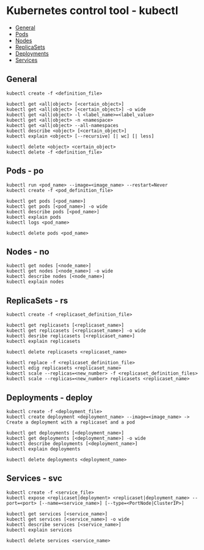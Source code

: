 # Kubernetes control tool - kubectl

- [General](https://github.com/Ariel-Yu/knowledge-bases/blob/master/kubernetes/4-kubectl.md#general)
- [Pods](https://github.com/Ariel-Yu/knowledge-bases/blob/master/kubernetes/4-kubectl.md#pods---po)
- [Nodes](https://github.com/Ariel-Yu/knowledge-bases/blob/master/kubernetes/4-kubectl.md#nodes---no)
- [ReplicaSets](https://github.com/Ariel-Yu/knowledge-bases/blob/master/kubernetes/4-kubectl.md#replicasets---rs)
- [Deployments](https://github.com/Ariel-Yu/knowledge-bases/blob/master/kubernetes/4-kubectl.md#deployments---deploy)
- [Services](https://github.com/Ariel-Yu/knowledge-bases/blob/master/kubernetes/4-kubectl.md#services---svc)

## General

```
kubectl create -f <definition_file>

kubectl get <all|object> [<certain_object>]
kubectl get <all|object> [<certain_object>] -o wide
kubectl get <all|object> -l <label_name>=<label_value>
kubectl get <all|object> -n <namespace>
kubectl get <all|object> --all-namespaces
kubectl describe <object> [<certain_object>]
kubectl explain <object> [--recursive] [| wc] [| less]

kubectl delete <object> <certain_object>
kubectl delete -f <definition_file>
```

## Pods - po

```
kubectl run <pod_name> --image=<image_name> --restart=Never
kubectl create -f <pod_definition_file>

kubectl get pods [<pod_name>]
kubectl get pods [<pod_name>] -o wide
kubectl describe pods [<pod_name>]
kubectl explain pods
kubectl logs <pod_name>

kubectl delete pods <pod_name>
```

## Nodes - no

```
kubectl get nodes [<node_name>]
kubectl get nodes [<node_name>] -o wide
kubectl describe nodes [<node_name>]
kubectl explain nodes
```

## ReplicaSets - rs

```
kubectl create -f <replicaset_definition_file>

kubectl get replicasets [<replicaset_name>]
kubectl get replicasets [<replicaset_name>] -o wide
kubectl desribe replicasets [<replicaset_name>]
kubectl explain replicasets

kubectl delete replicasets <replicaset_name>

kubectl replace -f <replicaset_definition_file>
kubectl edig replicasets <replicaset_name>
kubectl scale --replicas=<new_number> -f <replicaset_definition_files>
kubectl scale --replicas=<new_number> replicasets <replicaset_name>
```

## Deployments - deploy

```
kubectl create -f <deployment_file>
kubectl create deployment <deployment_name> --image=<image_name> -> Create a deployment with a replicaset and a pod

kubectl get deployments [<deployment_name>]
kubectl get deployments [<deployment_name>] -o wide
kubectl describe deployments [<deployment_name>]
kubectl explain deployments

kubectl delete deployments <deployment_name>
```

## Services - svc

```
kubectl create -f <service_file>
kubectl expose <replicaset|deployment> <replicaset|deployment_name> --port=<port> [--name=<service_name>] [--type=<PortNode|ClusterIP>]

kubectl get services [<service_name>]
kubectl get services [<service_name>] -o wide
kubectl describe services [<service_name>]
kubectl explain services

kubectl delete services <service_name>
```
